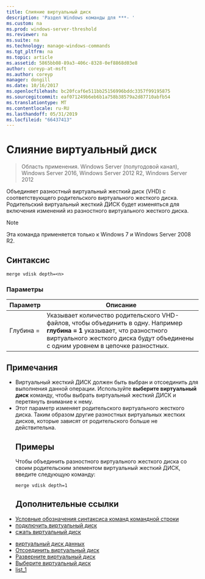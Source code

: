 ```yaml
---
title: Слияние виртуальный диск
description: 'Раздел Windows команды для ***- '
ms.custom: na
ms.prod: windows-server-threshold
ms.reviewer: na
ms.suite: na
ms.technology: manage-windows-commands
ms.tgt_pltfrm: na
ms.topic: article
ms.assetid: 5865bb08-89a3-406c-8328-0ef8868d03e8
author: coreyp-at-msft
ms.author: coreyp
manager: dongill
ms.date: 10/16/2017
ms.openlocfilehash: bc20fcaf6e511bb25156996bddc3357f99195875
ms.sourcegitcommit: eaf071249b6eb6b1a758b38579a2d87710abfb54
ms.translationtype: MT
ms.contentlocale: ru-RU
ms.lasthandoff: 05/31/2019
ms.locfileid: "66437413"
---
```

# <a name="merge-vdisk"></a>Слияние виртуальный диск

>Область применения. Windows Server (полугодовой канал), Windows Server 2016, Windows Server 2012 R2, Windows Server 2012

Объединяет разностный виртуальный жесткий диск (VHD) с соответствующего родительского виртуального жесткого диска. Родительский виртуальный жесткий ДИСК будет изменяться для включения изменений из разностного виртуального жесткого диска.
> [!NOTE]
> Эта команда применяется только к Windows 7 и Windows Server 2008 R2.
> ## <a name="syntax"></a>Синтаксис
> ```
> merge vdisk depth=<n>
> ```
> ### <a name="parameters"></a>Параметры
> 
> | Параметр |                                                                                    Описание                                                                                    |
> |-----------|-----------------------------------------------------------------------------------------------------------------------------------------------------------------------------------|
> | Глубина =<n> | Указывает количество родительского VHD-файлов, чтобы объединить в одну. Например **глубина = 1** указывает, что разностного виртуального жесткого диска будут объединены с одним уровнем в цепочке разностных. |
> 
> ## <a name="remarks"></a>Примечания
> - Виртуальный жесткий ДИСК должен быть выбран и отсоединить для выполнения данной операции. Используйте **выберите виртуальный диск** команду, чтобы выбрать виртуальный жесткий ДИСК и перетянуть внимание к нему.
> - Этот параметр изменяет родительского виртуального жесткого диска. Таким образом другие разностных виртуальных жестких дисков, которые зависят от родительского больше не действительна.
>   ## <a name="BKMK_Examples"></a>Примеры
>   Чтобы объединить разностного виртуального жесткого диска со своим родительским элементом виртуальный жесткий ДИСК, введите следующую команду:
>   ```
>   merge vdisk depth=1
>   ```
>   ## <a name="additional-references"></a>Дополнительные ссылки
> - [Условные обозначения синтаксиса команд командной строки](command-line-syntax-key.md)
> - [подключить виртуальный диск](attach-vdisk.md)
> - [сжать виртуальный диск](compact-vdisk.md)

-   [виртуальный диск данных](detail-vdisk.md)
-   [Отсоединить виртуальный диск](detach-vdisk.md)
-   [Разверните виртуальный диск](expand-vdisk.md)
-   [Выберите виртуальный диск](select-vdisk.md)
-   [list_1](list_1.md)
